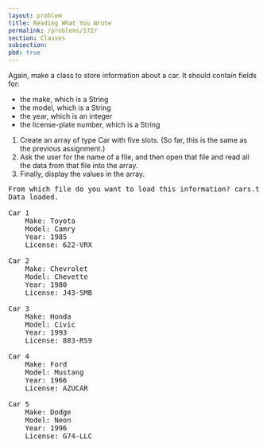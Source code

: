```yaml
---
layout: problem
title: Reading What You Wrote
permalink: /problems/172/
section: Classes
subsection:
pbd: true
---
```

Again, make a class to store information about a car. It should contain fields for:
- the make, which is a String
- the model, which is a String
- the year, which is an integer
- the license-plate number, which is a String

1. Create an array of type Car with five slots. (So far, this is the same as the previous assignment.)
2. Ask the user for the name of a file, and then open that file and read all the data from that file into the array.
3. Finally, display the values in the array.

<pre class="terminal">
From which file do you want to load this information? <kbd>cars.txt</kbd>
Data loaded.

Car 1
	Make: Toyota
	Model: Camry
	Year: 1985
	License: 622-VRX

Car 2
	Make: Chevrolet
	Model: Chevette
	Year: 1980
	License: J43-SMB

Car 3
	Make: Honda
	Model: Civic
	Year: 1993
	License: 883-RS9

Car 4
	Make: Ford
	Model: Mustang
	Year: 1966
	License: AZUCAR

Car 5
	Make: Dodge
	Model: Neon
	Year: 1996
	License: G74-LLC
</pre>